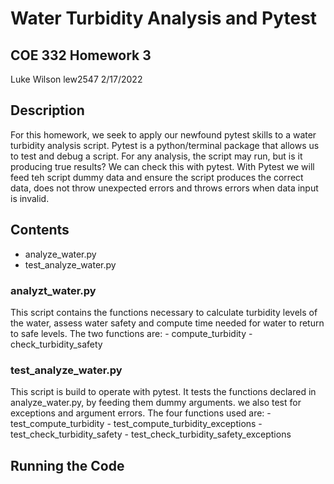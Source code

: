 # Water Turbidity Analysis and Pytest

## COE 332 Homework 3

Luke Wilson
lew2547
2/17/2022

## Description

For this homework, we seek to apply our newfound pytest skills to a water turbidity analysis script. Pytest is a python/terminal package that allows us to test and debug a script. For any analysis, the script may run, but is it producing true results? We can check this with pytest. With Pytest we will feed teh script dummy data and ensure the script produces the correct data, does not throw unexpected errors and throws errors when data input is invalid.

## Contents

- analyze_water.py
- test_analyze_water.py

### analyzt_water.py

This script contains the functions necessary to calculate turbidity levels of the water, assess water safety and compute time needed for water to return to safe levels. 
The two functions are:
	- compute_turbidity
	- check_turbidity_safety

### test_analyze_water.py

This script is build to operate with pytest. It tests the functions declared in analyze_water.py, by feeding them dummy arguments. we also test for exceptions and argument errors.
The four functions used are:
	- test_compute_turbidity
	- test_compute_turbidity_exceptions
	- test_check_turbidity_safety
	- test_check_turbidity_safety_exceptions

## Running the Code



